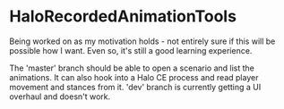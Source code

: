 # HaloRecordedAnimationTools
Being worked on as my motivation holds - not entirely sure if this will be possible how I want. Even so, it's still a good learning experience.

The 'master' branch should be able to open a scenario and list the animations. It can also hook into a Halo CE process and read player movement and stances from it. 'dev' branch is currently getting a UI overhaul and doesn't work.
